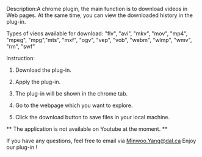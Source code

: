 
Description:A chrome plugin, the main function is to download videos in Web pages. At the same time, you can view the downloaded history in the plug-in.


Types of vieos available for download: "flv", "avi", "mkv", "mov", "mp4", "mpeg", "mpg","mts",
  "mxf", "ogv", "vep", "vob", "webm", "wlmp", "wmv", "rm", "swf"

Instruction:

1. Download the plug-in. 

2. Apply the plug-in.

3. The plug-in will be shown in the chrome tab.

4. Go to the webpage which you want to explore.

5. Click the download button to save files in your local machine.

** The application is not available on Youtube at the moment. ** 


If you have any questions, feel free to email via Minwoo.Yang@dal.ca 
Enjoy our plug-in ! 